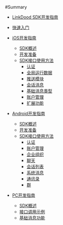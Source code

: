 #Summary
* [LinkDood SDK开发指南](README.md)
* [快速入门](QuickGuide/quickGuide.md)
* [iOS开发指南]()
    * [SDK概述](iOS/describe.md)
    * [开发准备](iOS/prepare.md)
    * [SDK接口使用方法]()
    	* [认证](iOS/auth.md)
    	* [全局运行数据](iOS/auth.md#全局运行数据)
    	* [推送模块](iOS/auth.md#推送模块)
    	* [会话消息](iOS/chatMessage.md)
    	* [基础消息类型](iOS/chatMessage.md#基础消息类型)
    	* [账户管理](iOS/account.md)
    	* [扩展功能](iOS/account.md#扩展功能)

* [Android开发指南]()
	 * [SDK概述](Android/describe.md)
	 * [开发准备](Android/prepare.md)
	 * [SDK接口使用方法]()
	 	* [认证](Android/auth.md)
	 	* [账户管理](Android/auth.md#账户管理)
	 	* [企业组织](Android/auth.md#企业组织)
	 	* [聊天](Android/chat.md)
	 	* [会话列表](Android/chat.md#会话列表)
	 	* [系统消息](Android/chat.md#系统消息)
	 	* [通讯录](Android/contact.md)
	 	* [群](Android/contact.md#群)

* [PC开发指南]()
	 * [SDK概述](PC/describe.md)
	 * [接口调用示例](PC/describe.md#接口调用示例)
	 * [基础消息功能](PC/basic.md)
	    
    
    
